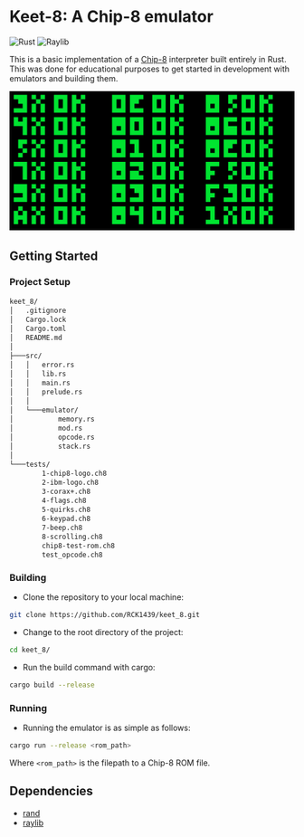 # Keet-8: A Chip-8 emulator

![Rust](https://img.shields.io/badge/Rust-red?style=for-the-badge&logo=Rust&logoColor=white&labelColor=red&color=gray)
![Raylib](https://img.shields.io/badge/raylib-white?style=for-the-badge&logo=raylib&logoColor=black&labelColor=white&color=gray&link=https%3A%2F%2Fwww.raylib.com%2F)

This is a basic implementation of a [Chip-8](https://en.wikipedia.org/wiki/CHIP-8) interpreter built entirely in Rust. This was done for educational purposes to get started in development with emulators and building them.

![image](res/test_opcode_keet_8.png)

## Getting Started

### Project Setup

```
keet_8/
│   .gitignore
│   Cargo.lock
│   Cargo.toml
│   README.md
│
├───src/
│   │   error.rs
│   │   lib.rs
│   │   main.rs
│   │   prelude.rs
│   │
│   └───emulator/
│           memory.rs
│           mod.rs
│           opcode.rs
│           stack.rs
│
└───tests/
        1-chip8-logo.ch8
        2-ibm-logo.ch8
        3-corax+.ch8
        4-flags.ch8
        5-quirks.ch8
        6-keypad.ch8
        7-beep.ch8
        8-scrolling.ch8
        chip8-test-rom.ch8
        test_opcode.ch8

```

### Building

 - Clone the repository to your local machine:
 ```bash
 git clone https://github.com/RCK1439/keet_8.git
 ```

 - Change to the root directory of the project:
 ```bash
 cd keet_8/
 ```

 - Run the build command with cargo:
 ```bash
 cargo build --release
 ```

### Running

 - Running the emulator is as simple as follows:
 ```bash
 cargo run --release <rom_path>
 ```

 Where `<rom_path>` is the filepath to a Chip-8 ROM file.

## Dependencies

 - [rand](https://crates.io/crates/rand)
 - [raylib](https://www.raylib.com/)
